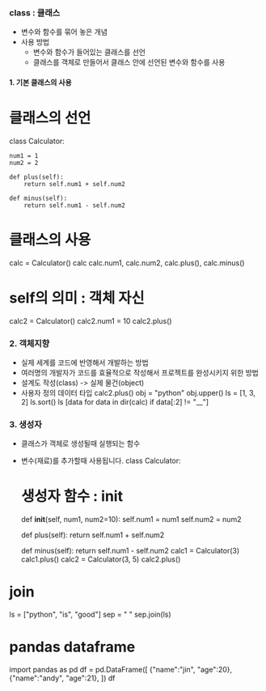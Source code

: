 ### class : 클래스
- 변수와 함수를 묶어 놓은 개념
- 사용 방법
    - 변수와 함수가 들어있는 클래스를 선언
    - 클래스를 객체로 만들어서 클래스 안에 선언된 변수와 함수를 사용
#### 1. 기본 클래스의 사용
# 클래스의 선언
class Calculator:
    
    num1 = 1
    num2 = 2
    
    def plus(self):
        return self.num1 + self.num2
    
    def minus(self):
        return self.num1 - self.num2
# 클래스의 사용
calc = Calculator()
calc
calc.num1, calc.num2, calc.plus(), calc.minus()
# self의 의미 : 객체 자신
calc2 = Calculator()
calc2.num1 = 10
calc2.plus()
### 2. 객체지향
- 실제 세계를 코드에 반영해서 개발하는 방법
- 여러명의 개발자가 코드를 효율적으로 작성해서 프로젝트를 완성시키지 위한 방법
- 설계도 작성(class) -> 실제 물건(object)
- 사용자 정의 데이터 타입
calc2.plus()
obj = "python"
obj.upper()
ls = [1, 3, 2]
ls.sort()
ls
[data for data in dir(calc) if data[:2] != "__"]
### 3. 생성자
- 클래스가 객체로 생성될때 실행되는 함수
- 변수(재료)를 추가할때 사용됩니다.
class Calculator:
    
    # 생성자 함수 : __init__
    def __init__(self, num1, num2=10):
        self.num1 = num1
        self.num2 = num2
        
    def plus(self):
        return self.num1 + self.num2
    
    def minus(self):
        return self.num1 - self.num2
calc1 = Calculator(3)
calc1.plus()
calc2 = Calculator(3, 5)
calc2.plus()
# join
ls = ["python", "is", "good"]
sep = " "
sep.join(ls)
# pandas dataframe
import pandas as pd
df = pd.DataFrame([
    {"name":"jin", "age":20},
    {"name":"andy", "age":21},
])
df


